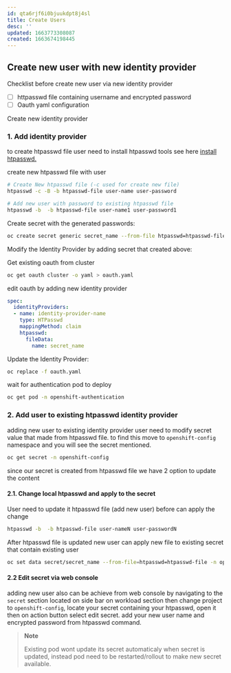 ```yaml
---
id: qta6rjf6i0bjuukdpt8j4sl
title: Create Users
desc: ''
updated: 1663773308087
created: 1663674198445
---
```


## Create new user with new identity provider

Checklist before create new user via new identity provider

- [ ] httpasswd file containing username and encrypted password
- [ ] Oauth yaml configuration

Create new identity provider

### 1. Add identity provider

to create htpasswd file user need to install htpasswd tools see here [install htpasswd.](https://command-not-found.com/htpasswd)

create new htpasswd file with user

```bash
# Create New htpasswd file (-c used for create new file)
htpasswd -c -B -b htpasswd-file user-name user-password

# Add new user with password to existing htpasswd file
htpasswd -b  -b htpasswd-file user-name1 user-password1
```

Create secret with the generated passwords:

```bash
oc create secret generic secret_name --from-file htpasswd=htpasswd-file -n openshift-config
```

Modify the Identity Provider by adding secret that created above:

Get existing oauth from cluster

```bash
oc get oauth cluster -o yaml > oauth.yaml
```

edit oauth by adding new identity provider

```yaml
spec: 
  identityProviders:
  - name: identity-provider-name
    type: HTPasswd
    mappingMethod: claim
    htpasswd:
      fileData:
        name: secret_name
```

Update the Identity Provider:

```bash
oc replace -f oauth.yaml
```

wait for authentication pod to deploy

```bash
oc get pod -n openshift-authentication
```

### 2. Add user to existing htpasswd identity provider

adding new user to existing identity provider user need to modify secret value that made from htpasswd file. to find this move to `openshift-config` namespace and you will see the secret mentioned.

```bash
oc get secret -n openshift-config 
```

since our secret is created from htpasswd file we have 2 option to update the content

#### 2.1. Change local htpasswd and apply to the secret

User need to update it htpasswd file (add new user) before can apply the change

```bash
htpasswd -b  -b htpasswd-file user-nameN user-passwordN
```

After htpasswd file is updated new user can apply new file to existing secret that contain existing user

```bash
oc set data secret/secret_name --from-file=htpasswd=htpasswd-file -n openshift-config
```

#### 2.2 Edit secret via web console

adding new user also can be achieve from web console by navigating to the `secret` section located on side bar on workload section then change project to `openshift-config`, locate your secret containing your htpasswd, open it then on action button select edit secret. add your new user name and encrypted password from htpasswd command.

> **Note**
>
> Existing pod wont update its secret automaticaly when secret is updated, instead pod need to be restarted/rollout to make new secret available.
